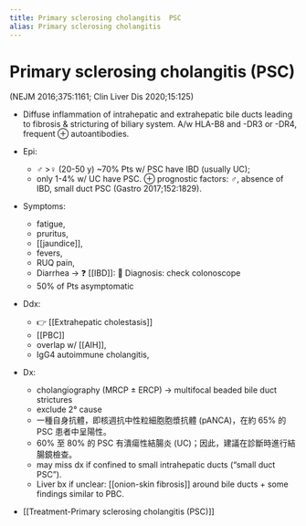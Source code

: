 ```yaml
---
title: Primary sclerosing cholangitis  PSC
alias: Primary sclerosing cholangitis
---
```


# Primary sclerosing cholangitis (PSC)

(NEJM 2016;375:1161; Clin Liver Dis 2020;15:125)

- Diffuse inflammation of intrahepatic and extrahepatic bile ducts leading to fibrosis & stricturing of biliary system. A/w HLA-B8 and -DR3 or -DR4, frequent ⊕ autoantibodies.

- Epi:

  - ♂ >♀ (20-50 y) ~70% Pts w/ PSC have IBD (usually UC);
  - only 1-4% w/ UC have PSC. ⊕ prognostic factors: ♂, absence of IBD, small duct PSC (Gastro 2017;152:1829).

- Symptoms:

  - fatigue,
  - pruritus,
  - [[jaundice]],
  - fevers,
  - RUQ pain,
  - Diarrhea → ❓ [[IBD]]: 🔎 Diagnosis: check colonoscope
  - 50% of Pts asymptomatic

- Ddx:

  - 👉 [[Extrahepatic cholestasis]]
  - [[PBC]]
  - overlap w/ [[AIH]],
  - IgG4 autoimmune cholangitis,

- Dx:

  - cholangiography (MRCP ± ERCP) → multifocal beaded bile duct strictures
  - exclude 2° cause
  - 一種自身抗體，即核週抗中性粒細胞胞漿抗體 (pANCA)，在約 65% 的 PSC 患者中呈陽性。
  - 60% 至 80% 的 PSC 有潰瘍性結腸炎 (UC)；因此，建議在診斷時進行結腸鏡檢查。
  - may miss dx if confined to small intrahepatic ducts (“small duct PSC”).
  - Liver bx if unclear: [[onion-skin fibrosis]] around bile ducts + some findings similar to PBC.

- [[Treatment-Primary sclerosing cholangitis (PSC)]]

